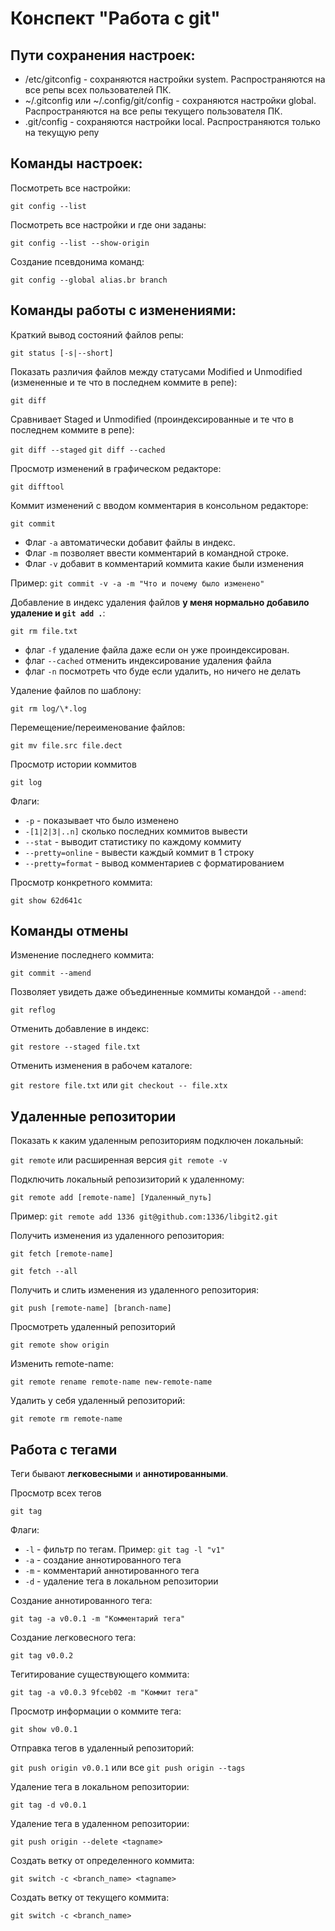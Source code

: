 
# Конспект "Работа с git"

## Пути сохранения настроек:
- /etc/gitconfig - сохраняются настройки system. Распространяются на все репы всех пользователей ПК.
- ~/.gitconfig или ~/.config/git/config - сохраняются настройки global. Распространяются на все репы текущего пользователя ПК.
- .git/config  - сохраняются настройки local. Распространяются только на текущую репу


## Команды настроек:
Посмотреть все настройки:

`git config --list`

Посмотреть все настройки и где они заданы:

`git config --list --show-origin`

Создание псевдонима команд:

`git config --global alias.br branch`

## Команды работы с изменениями:
Краткий вывод состояний файлов репы:

`git status [-s|--short]`

Показать различия файлов между статусами Modified и Unmodified (измененные и те что в последнем коммите в репе):

`git diff`

Сравнивает Staged и Unmodified (проиндексированные и те что в последнем коммите в репе):

`git diff --staged`
`git diff --cached`

Просмотр изменений в графическом редакторе:

`git difftool`

Коммит изменений с вводом комментария в консольном редакторе:

`git commit`

* Флаг `-a` автоматически добавит файлы в индекс.
* Флаг `-m` позволяет ввести комментарий в командной строке.
* Флаг `-v` добавит в комментарий коммита какие были изменения

Пример:
`git commit -v -a -m "Что и почему было изменено"`

Добавление в индекс удаления файлов __у меня нормально добавило удаление и `git add .`__:

`git rm file.txt`
* флаг `-f` удаление файла даже если он уже проиндексирован.
* флаг `--cached` отменить индексирование удаления файла
* флаг `-n` посмотреть что буде если удалить, но ничего не делать

Удаление файлов по шаблону:

`git rm log/\*.log`

Перемещение/переименование файлов:

`git mv file.src file.dect`

Просмотр истории коммитов

`git log`

Флаги:
* `-p` - показывает что было изменено
* `-[1|2|3|..n]` сколько последних коммитов вывести
* `--stat` - выводит статистику по каждому коммиту
* `--pretty=online` - вывести каждый коммит в 1 строку
* `--pretty=format` - вывод комментариев с форматированием

Просмотр конкретного коммита:

`git show 62d641c`

## Команды отмены

Изменение последнего коммита:

`git commit --amend`

Позволяет увидеть даже объединенные коммиты командой `--amend`:

`git reflog`

Отменить добавление в индекс:

`git restore --staged file.txt`

Отменить изменения в рабочем каталоге:

`git restore file.txt` или `git checkout -- file.xtx`

## Удаленные репозитории

Показать к каким удаленным репозиториям подключен локальный:

`git remote` или расширенная версия `git remote -v`

Подключить локальный репозизиторий к удаленному:

`git remote add [remote-name] [Удаленный_путь]`

Пример:
`git remote add 1336 git@github.com:1336/libgit2.git`

Получить изменения из удаленного репозитория:

`git fetch [remote-name]`

`git fetch --all`

Получить и слить изменения из удаленного репозитория:

`git push [remote-name] [branch-name]`

Просмотреть удаленный репозиторий

`git remote show origin`

Изменить remote-name:

`git remote rename remote-name new-remote-name`

Удалить у себя удаленный репозиторий:

`git remote rm remote-name`

## Работа с тегами
Теги бывают **легковесными** и **аннотированными**.

Просмотр всех тегов

`git tag`

Флаги:
* `-l` - фильтр по тегам. Пример: `git tag -l "v1"`
* `-a` - создание аннотированного тега
* `-m` - комментарий аннотированного тега
* `-d` - удаление тега в локальном репозитории


Создание аннотированного тега:

`git tag -a v0.0.1 -m "Комментарий тега"`

Создание легковесного тега:

`git tag v0.0.2`

Тегитирование существующего коммита:

`git tag -a v0.0.3 9fceb02 -m "Коммит тега"`

Просмотр информации о коммите тега:

`git show v0.0.1`

Отправка тегов в удаленный репозиторий:

`git push origin v0.0.1` или все `git push origin --tags`

Удаление тега в локальном репозитории:

`git tag -d v0.0.1`

Удаление тега в удаленном репозитории:

`git push origin --delete <tagname>`

Создать ветку от определенного коммита:

`git switch -c <branch_name> <tagname>`


Создать ветку от текущего коммита:

`git switch -c <branch_name>`
